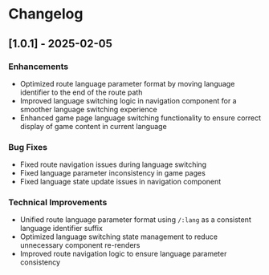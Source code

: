 # Changelog

## [1.0.1] - 2025-02-05

### Enhancements

- Optimized route language parameter format by moving language identifier to the end of the route path
- Improved language switching logic in navigation component for a smoother language switching experience
- Enhanced game page language switching functionality to ensure correct display of game content in current language

### Bug Fixes

- Fixed route navigation issues during language switching
- Fixed language parameter inconsistency in game pages
- Fixed language state update issues in navigation component

### Technical Improvements

- Unified route language parameter format using `/:lang` as a consistent language identifier suffix
- Optimized language switching state management to reduce unnecessary component re-renders
- Improved route navigation logic to ensure language parameter consistency